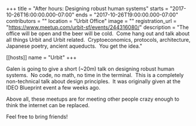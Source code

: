 +++
title = "After hours: Designing robust human systems"
starts = "2017-10-26T16:00:00.000-07:00"
ends = "2017-10-26T19:00:00.000-07:00"
contributors = ""
location = "Urbit Office"
image = ""
registration_url = "https://www.meetup.com/urbit-sf/events/244316080/"
description = "The office will be open and the beer will be cold.  Come hang out and talk about all things Urbit and Urbit related.  Cryptoeconomics, protocols, architecture, Japanese poetry, ancient aqueducts.  You get the idea."

[[hosts]]
name = "Urbit"
+++

Galen is going to give a short (~20m) talk on designing robust human systems.  No code, no math, no time in the terminal.  This is a completely non-technical talk about design principles.  It was originally given at the IDEO Blueprint event a few weeks ago.

Above all, these meetups are for meeting other people crazy enough to think the internet can be replaced.

Feel free to bring friends!
